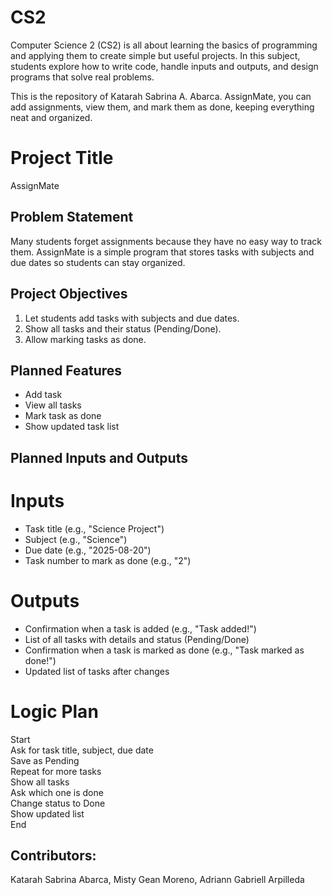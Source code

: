 # CS2
Computer Science 2 (CS2) is all about learning the basics of programming and applying them to create simple but useful projects. In this subject, students explore how to write code, handle inputs and outputs, and design programs that solve real problems.

This is the repository of Katarah Sabrina A. Abarca. AssignMate, you can add assignments, view them, and mark them as done, keeping everything neat and organized.

# Project Title
AssignMate

## Problem Statement
Many students forget assignments because they have no easy way to track them. AssignMate is a simple program that stores tasks with subjects and due dates so students can stay organized.

## Project Objectives
1. Let students add tasks with subjects and due dates.
2. Show all tasks and their status (Pending/Done).
3. Allow marking tasks as done.

## Planned Features
- Add task
- View all tasks
- Mark task as done
- Show updated task list

## Planned Inputs and Outputs
# Inputs
- Task title (e.g., "Science Project")
- Subject (e.g., "Science")
- Due date (e.g., "2025-08-20")
- Task number to mark as done (e.g., "2")
# Outputs
- Confirmation when a task is added (e.g., "Task added!")
- List of all tasks with details and status (Pending/Done)
- Confirmation when a task is marked as done (e.g., "Task marked as done!")
- Updated list of tasks after changes

# Logic Plan
Start  
Ask for task title, subject, due date  
Save as Pending  
Repeat for more tasks  
Show all tasks  
Ask which one is done  
Change status to Done  
Show updated list  
End


## Contributors:
Katarah Sabrina Abarca, Misty Gean Moreno, Adriann Gabriell Arpilleda
